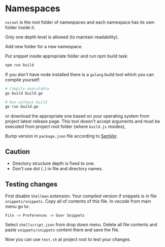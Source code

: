 # Namespaces

`nsroot` is the root folder of namespaces and each namespace has its own folder inside it.

Only one depth level is allowed (to maintain readability).

Add new folder for a new namespace.

Put snippet inside appropriate folder and run npm build task:

```bash
npm run build
```

If you don't have node installed there is a `golang` build tool which you can compile yourself:

```bash
# Compile executable
go build build.go

# Run without build
go run build.go
```

or download the appropriate one based on your operating system from project latest release page. This tool doesn't accept arguments and must be executed from project root folder (where `build.js` resides),

Bump version in `package.json` file according to [SemVer](https://semver.org).

## Caution

- Directory structure depth is fixed to one.
- Don't use dot (`.`) in file and directory names.

## Testing changes

First disable `Shellman` extension. Your compiled version if snippets is in file `snippets/snippets`. Copy all of contents of this file. In vscode from main menu go to:

```
File -> Preferences -> User Snippets
```

Select `shellscript.json` from drop down menu. Delete all file contents and paste `snippets/snippets` content there and save the file.

Now you can use `test.sh` at project root to test your changes.
